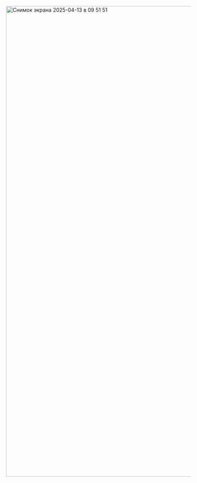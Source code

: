<img width="1280" alt="Снимок экрана 2025-04-13 в 09 51 51" src="https://github.com/user-attachments/assets/16232c45-cc70-4f93-bf43-4126c90f8f71" />
